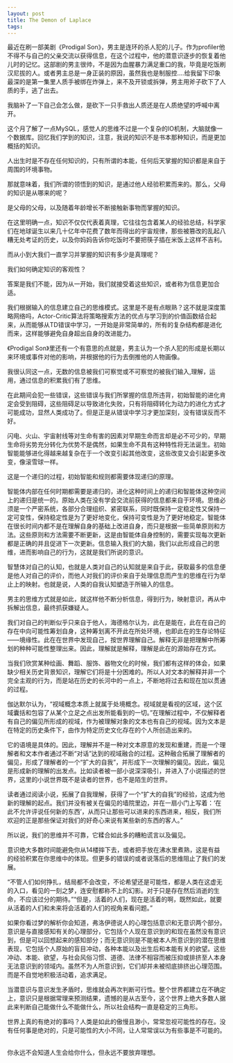```yaml
---
layout: post
title: The Demon of Laplace
tags:
---
```

最近在刷一部美剧《Prodigal Son》，男主是连环的杀人犯的儿子。作为profiler他不得不与自己的父亲交流以获得信息，在这个过程中，他的潜意识逐步的恢复着他儿时的记忆。这部剧的男主很帅，不是因为血腥暴力满足重口的我，毕竟是吃饭刷汉尼拔的人。或者男主总是一身正装的原因，虽然我也是制服控....给我留下印象最深的是第一集里人质手被绑在炸弹上，来不及开锁或拆弹，<!--more-->男主用斧子砍下了人质的手，逃了出去。

我脑补了一下自己会怎么做，是砍下一只手救出人质还是在人质绝望的呼喊中离开。

 这个月了解了一点MySQL，感觉人的思维不过是一个复杂的IO机制，大脑就像一个数据库。回忆我们学到的知识，注意，我说的知识不是书本那种知识，而是更加概括的知识。
 
 人出生时是不存在任何知识的，只有所谓的本能，任何后天掌握的知识都是来自于周围的环境事物。

 那就意味着，我们所谓的领悟到的知识，是通过他人经验积累而来的。那么，父母的知识是从哪来的呢？
 
 是父母的父母，以及随着年龄增长不断接触新事物而掌握的知识。
 
 在这里明确一点，知识不仅仅代表着真理，它往往包含着某人的经验总结，科学家们在地球诞生以来几十亿年中花费了数年而得出的宇宙规律，那些被篡改的乱起八糟无处考证的历史，以及你妈妈告诉你吃饭时不要把筷子插在米饭上这样不吉利。
 
 而从小到大我们一直学习并掌握的知识有多少是真理呢？
 
 我们如何确定知识的客观性？
 
 答案是我们不能，因为从一开始，我们就接受着这些知识，或者称为信息更加合适。

 我们根据输入的信息建立自己的思维模式。这里是不是有点眼熟？这不就是深度策略网络吗，Actor-Critic算法将策略搜索方法的优点与学习到的价值函数结合起来，从而能够从TD错误中学习，一开始是非常简单的，所有的复杂结构都是进化而来，这样能够避免自身超出自身的改进能力。

《Prodigal Son》里还有一个有意思的点就是，男主认为一个杀人犯的形成是长期以来环境或事件对他的影响，并根据他的行为去倒推他的人物画像。

 我很认同这一点，无数的信息被我们可察觉或不可察觉的被我们输入,理解，运用，通过信息的积累我们有了思维。
 
 在此期间会犯一些错误，这些错误与我们所掌握的信息所违背，初始智能的进化肯定会受到阻碍，这些阻碍足以导致进化失败，只有将阻碍转化为动力的进化方式才可能成功，显然人类成功了。但是正是从错误中学习才更加深刻，没有错误反而不好。
 
 闪电、火山、宇宙射线等对生命有害的因素对早期生命而言却是必不可少的，早期生命将劣势充分转化为优势不是偶然，如果生命不具有这种特性将无法诞生。初始智能能够进化得越来越复杂在于一个改变引起其他改变，这些改变又会引起更多改变，像滚雪球一样。

 这是一个递归的过程，初始智能和规则都需要体现递归的原理。
 
 智能体内部在任何时期都需要是递归的，进化这种时间上的递归和智能体这种空间上的递归是统一的。原始人类在没有学会交流前获得的信息都来自于环境。思维必须是一个严密系统，各部分合理组织、紧密联系，同时既保持一定稳定性又保持一定可变性，保持稳定性是为了更好地变化，保持可变性是为了更好地稳定。智能体在很长时间内都不是在理解自身的基础上改进自身，而只是根据一些简单原则和方法。这些原则和方法需要不断更新，这是由智能体自身控制的，需要实现每次更新都是正确的并且促进下一次更新。信息输入我们的大脑，我们以此形成自己的思维，进而影响自己的行为，这就是我们所说的意识。
       
 智慧体对自己的认知，也就是人类对自己的认知就是来自于此，获取最多的信息便是他人对自己的评价，而他人对我们的评价来自于处理信息而产生的思维在行为举止上的映射。也就是说，人类的自我认知塑造于所输入的信息。
 
 男主的思维方式就是如此，就这样他不断分析信息，得到行为，映射意识，再从中拆解出信息，最终抓获嫌疑人。
 
 我们对自己的判断似乎只来自于他人，海德格尔认为，此在是能在，此在在自己的存在中向可能性筹划自身，这种筹划离不开此在所处环境，也即此在的生存论特征——境缘性。此在在世界中发现自己，按世界理解自己。解释无非是把理解中所筹划的种种可能性整理出来。因此，理解就是解释，理解是此在的源始存在方式。

 当我们欣赏某种绘画、舞蹈、服饰、器物文化的时候，我们都有这样的体会，如果缺少相关历史背景知识，理解它们将是十分困难的。所以人对文本的解释并非一个完全主观的行为，而是站在历史的长河中的一点上，不断地将过去和现在加以贯通的过程。
 
 伽达默尔认为，“视域概念本质上就属于处境概念。视域就是看视的区域，这个区域囊括和包容了从某个立足之点出发所能看到的一切。”在理解过程中，不仅解释者有自己的偏见所形成的视域，作为被理解对象的文本也有自己的视域。因为文本是在特定的历史条件下，由作为特定历史文化存在的个人所创造出来的。
 
 它的语境是具体的。因此，理解并不是一种对文本原意的发现和重建，而是一个理解者和文本作者通过不断“对话”达到的视域融合的过程。这种融合拓展了理解者的偏见，形成了理解者的一个“扩大的自我”，并形成下一次理解的偏见。因此，偏见是形成新的理解的出发点。比如读者被一部小说深深吸引，并进入了小说描述的世界，这里的小说世界既不是读者的世界，也不是陌生的世界。

 读者通过阅读小说，拓展了自我理解，获得了一个“扩大的自我”的经验，这成为他新的理解的起点。我们并没有被关在偏见的墙院里边，并在一扇小门上写着：‘在此不允许评说任何新的东西’，从而只让那些可以进来的东西进来，相反，我们所欢迎的正是那些保证对我们的好奇心来说有某些新的东西的客人。”
       
 所以说，我们的思维并不可靠，它糅合如此多的糟粕谎言以及偏见。
 
 意识绝大多数时间能避免你从14楼摔下去，或者把手放在沸水里煮熟，这是有益的经验积累在你思维中的体现。但更多的错误的或者说落后的思维阻止了我们的发展。
 
 “不管人们如何挣扎，结局都不会改变，不论希望还是可能性，都是人类在这虚无的入口，看见的一刻之梦，连安慰都称不上的幻影。对于只是存在然后消逝的生命，不应该过分的期待。”“但是，活着的人们，现在是活着的啊，既然如此，就要从活着的人们和未来将会活着的人们的视角来看问题。”
 

 如果你看过梦的解析你会知道，弗洛伊德说人的心理包括意识和无意识两个部分。意识是与直接感知有关的心理部分，它包括个人现在意识到的和现在虽然没有意识到，但是可以回想起来的感知部分；而无意识则是不能被本人所意识到的潜在思维表现，它包括个人原始的盲目冲动，各种本能以及出生后和本能有关的欲望。这些冲动、本能、欲望，与社会风俗习惯、道德、法律不相容而被压抑或排挤至人本身无法意识到的领域内。虽然不为人所意识到，它们却并未被彻底排挤出心理范围。而是不自觉地积极活动着，追求满足。
 
 当潜意识与意识发生矛盾时，思维就会再次判断可行性。整个世界都建立在不确定上，意识只是根据常理来预测结果，遗憾的是从古至今，这个世界上绝大多数人据此来判断自己能做什么不能做什么，所以社会结构一直是稳定的三角形。
 
 世界上真的有绝对的事吗？人类是如此的傲慢且渺小，常常忽视可能性的存在。没有任何事是绝对的，只是可能性的大小不同，让人常常误以为有些事是不可能的。

<br>
 你永远不会知道人生会给你什么，但永远不要放弃理想。








